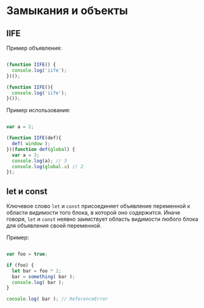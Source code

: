 # Замыкания и объекты

## IIFE

Пример объявления:

```js

(function IIFE() {
  console.log('iife');
})();

(function IIFE(){
  console.log('iife');
}());

```

Пример использования:

```js

var a = 2;

(function IIFE(def){
  def( window );
})(function def(global) {
  var a = 3;
  console.log(a); // 3
  console.log(global.a) // 2
});

```

## let и const

Ключевое слово `let` и `const` присоединяет объявление переменной к области видимости того блока, в которой оно содержится. Иначе говоря, `let` и `const` неявно заимствует область видимости любого блока для объявления своей переменной.

Пример:

```js

var foo = true;

if (foo) {
  let bar = foo * 2;
  bar = something( bar );
  console.log( bar );
}

console.log( bar ); // ReferenceError

```
